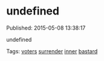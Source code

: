 
# undefined

Published: 2015-05-08 13:38:17

undefined

Tags: [voters](tag-voters.md) [surrender](tag-surrender.md) [inner](tag-inner.md) [bastard](tag-bastard.md)
